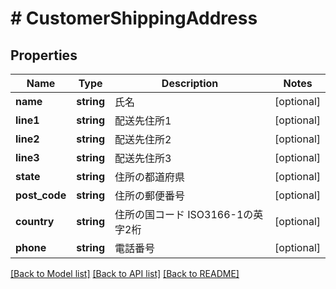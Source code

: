 # # CustomerShippingAddress

## Properties

Name | Type | Description | Notes
------------ | ------------- | ------------- | -------------
**name** | **string** | 氏名 | [optional]
**line1** | **string** | 配送先住所1 | [optional]
**line2** | **string** | 配送先住所2 | [optional]
**line3** | **string** | 配送先住所3 | [optional]
**state** | **string** | 住所の都道府県 | [optional]
**post_code** | **string** | 住所の郵便番号 | [optional]
**country** | **string** | 住所の国コード   ISO3166-1の英字2桁 | [optional]
**phone** | **string** | 電話番号 | [optional]

[[Back to Model list]](../../README.md#models) [[Back to API list]](../../README.md#endpoints) [[Back to README]](../../README.md)
